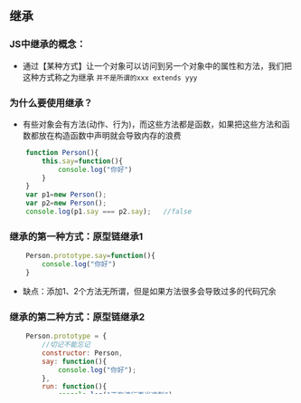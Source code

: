 ## 继承
### JS中继承的概念：
+ 通过【某种方式】让一个对象可以访问到另一个对象中的属性和方法，我们把这种方式称之为继承  `并不是所谓的xxx extends yyy`

### 为什么要使用继承？
+ 有些对象会有方法(动作、行为)，而这些方法都是函数，如果把这些方法和函数都放在构造函数中声明就会导致内存的浪费
```js
    function Person(){
        this.say=function(){
            console.log("你好")
        }
    }
    var p1=new Person();
    var p2=new Person();
    console.log(p1.say === p2.say);   //false
```

### 继承的第一种方式：原型链继承1
```js
    Person.prototype.say=function(){
        console.log("你好")
    }
```
+ 缺点：添加1、2个方法无所谓，但是如果方法很多会导致过多的代码冗余

### 继承的第二种方式：原型链继承2
```js
    Person.prototype = {
        //切记不能忘记
        constructor: Person,
        say: function(){
            console.log("你好");
        },
        run: function(){
            console.log("正在进行百米冲刺");
        }
    }
```
+ 注意点：
+ a、一般情况下，应该先改变原型对象，再创建对象
+ b、一般情况下，对于新原型，会添加一个constructor属性，从而不破坏原有的原型对象的结构

### 继承的第三种方式：拷贝继承(混入继承：mixin)
+ 场景：有时候想使用某个对象中的属性，但是又不能直接修改它，于是就可以创建一个该对象的拷贝
+ 实际运用：
    - jquery：$.extend：编写jquery插件的必经之路
        - 基于jquery封装一个表格控件

```js
    var o1={ age:2 };

    var o2 = o1;
    o2.age=18;      
    //1、修改了o2对象的age属性
    //2、由于o2对象跟o1对象是同一个对象
    //3、所以此时o1对象的age属性也被修改了
```
```js
    var o3={gender:"男",grade:"初三",group:"第五组",name:"张三"};
    var o4={gender:"男",grade:"初三",group:"第五组",name:"李四"};
    //上述代码中，如果使用拷贝继承对代码进行优化会非常和谐

    //实现拷贝继承：
    //1、已经拥有了o3对象
    //2、创建一个o3对象的拷贝(克隆)：for...in循环
    //3、修改克隆对象，把该对象的name属性改为"李四"
    
```

+ 实现1：
```js
    var source = { name: "李白", age: 15 };
    var target = {};
    target.name = source.name;
    target.age = source.age;
```
+ 实现2：
```js
    var source = { name: '张三', age: 26};
    var target = Object.assign({}, source);
    // 注意： Object.assign() 方法用于将所有可枚举属性的值从一个或多个源对象复制到目标对象。它将返回目标对象（即第一个参数,为浅拷贝方法）
```

+ 浅拷贝和深拷贝
    - 浅拷贝只是拷贝一层属性，没有内部对象
    - 深拷贝其实是利用了递归的原理，将对象的若干层属性拷贝出来
    ```js
        var students=[
            {name:"",age:""},
            {name:"",age:""}
        ]
    ```

+ 上面的方式很明显无法重用，实际代码编写过程中，很多时候都会使用拷贝继承的方式，所以为了重用，可以编写一个函数把他们封装起来：
```js
    function extend(target,source){
        for(key in source){
            target[key]=source[key];
        }
        return target;
    }
    extend(target,source)
```

+ 由于拷贝继承在实际开发中使用场景非常多，所以很多库都对此有了实现
    - jquery：$.extend

+ es6中有了 <对象扩展运算符> 仿佛就是专门为了拷贝继承而生：
    - 优点：简单的令人发指
```js
    var source={name:"李白",age:15}
    //让target是一个新对象，同时拥有了name、age属性
    var target={ ...source }
    
    var target2={ ...source,age:18 }
```

### 继承的第四种方式：原型式继承：(道格拉斯在蝴蝶书中提出来的)
+ 场景：
    - a、创建一个纯洁的对象：对象什么属性都没有
    - b、创建一个继承自某个父对象的子对象
        ```js
            var parent={ age:18,gender:"男"};
            var student=Object.create(parent);
            //student.__proto__===parent
        ```
+ 使用方式：
    - 空对象：Object.create(null)
    - 
    ```js
        var o1={ say:function(){} }
        var o2=Object.create(o1);
    ```

### 继承的第五种方式：借用构造函数实现继承
+ 场景：适用于2种构造函数之间逻辑有相似的情况
  - 典型案例： Vue.extend方法、组件的实例
+ 原理：函数的call、apply调用方式

```js
function Animal(name,age,gender){
    this.name=name;
    this.age=age;
    this.gender=gender;
}
function Person(name,age,gender,say){
    this.name=name;
    this.age=age;
    this.gender=gender;

    this.say=function(){

    }
}
```
+ 局限性：Animal(父类构造函数)的代码必须完全适用于Person(子类构造函数)

+ 以上代码用借用构造函数实现
```js
function Animal(name,age){
    this.name=name;
    this.age=age;
}
function Person(name,age,address){
    Animal.call(this,name);
    //this.name=name;
    //this.age=age;
    this.address=address;
}
// 如果想要实现完全的继承
// Person.prototype = Object.create(Animal.prototype);
// Person.prototype.constructor = Person;
```

+ 寄生继承、寄生组合继承
